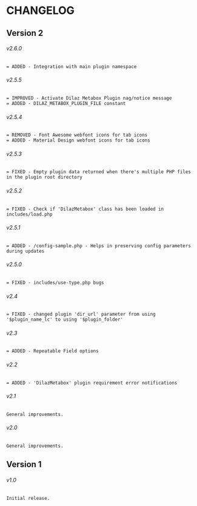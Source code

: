 # CHANGELOG

## Version 2

###### v2.6.0
```
= ADDED - Integration with main plugin namespace
```
###### v2.5.5
```
= IMPROVED - Activate Dilaz Metabox Plugin nag/notice message
= ADDED - DILAZ_METABOX_PLUGIN_FILE constant
```
###### v2.5.4
```
= REMOVED - Font Awesome webfont icons for tab icons
= ADDED - Material Design webfont icons for tab icons
```
###### v2.5.3
```
= FIXED - Empty plugin data returned when there's multiple PHP files in the plugin root directory
```
###### v2.5.2
```
= FIXED - Check if 'DilazMetabox' class has been loaded in includes/load.php
```
###### v2.5.1
```
= ADDED - /config-sample.php - Helps in preserving config parameters during updates
```
###### v2.5.0
```
= FIXED - includes/use-type.php bugs
```
###### v2.4
```
= FIXED - changed plugin 'dir_url' parameter from using '$plugin_name_lc' to using '$plugin_folder'
```
###### v2.3
```
= ADDED - Repeatable Field options
```
###### v2.2
```
= ADDED - 'DilazMetabox' plugin requirement error notifications
```
###### v2.1
```
General improvements.
```
###### v2.0
```
General improvements.
```
## Version 1
###### v1.0
```
Initial release.

